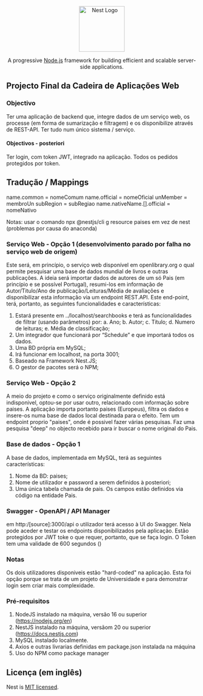 <p align="center">
  <a href="http://nestjs.com/" target="blank"><img src="https://nestjs.com/img/logo-small.svg" width="120" alt="Nest Logo" /></a>
</p>

[circleci-image]: https://img.shields.io/circleci/build/github/nestjs/nest/master?token=abc123def456
[circleci-url]: https://circleci.com/gh/nestjs/nest

  <p align="center">A progressive <a href="http://nodejs.org" target="_blank">Node.js</a> framework for building efficient and scalable server-side applications.</p>
    <p align="center">

## Projecto Final da Cadeira de Aplicações Web

### Objectivo
Ter uma aplicação de backend que, integre dados de um serviço web, os processe (em forma de sumarização e filtragem) e os disponibilize através de REST-API. 
Ter tudo num único sistema / serviço.
#### Objectivos - posteriori
Ter login, com token JWT, integrado na aplicação. Todos os pedidos protegidos por token.

## Tradução / Mappings
name.common = nomeComum
name.official = nomeOficial
unMember = membroUn
subRegion = subRegiao
name.nativeName.[].official = nomeNativo

Notas:
usar o comando npx @nestjs/cli g resource paises em vez de nest
(problemas por causa do anaconda)

### Serviço Web - Opção 1 (desenvolvimento parado por falha no serviço web de origem)
Este será, em princípio, o serviço web disponível em openlibrary.org o qual permite pesquisar uma base de dados mundial de livros e outras publicações. A ideia será importar dados de autores de um só Pais (em princípio e se possível Portugal), resumi-los em informação de Autor/Titulo/Ano de publicação/Leituras/Média de avaliações e disponibilizar esta informação via um endpoint REST.API.
Este end-point, terá, portanto, as seguintes funcionalidades e características:
1.	Estará presente em ../localhost/searchbooks e terá as funcionalidades de filtrar (usando parâmetros) por:
a.	Ano;
b.	Autor;
c.	Título;
d.	Numero de leituras; 
e.	Média de classificação;
2.	Um integrador que funcionará por “Schedule” e que importará todos os dados.
3.	Uma BD própria em MySQL;
4.	Irá funcionar em localhost, na porta 3001;
5.	Baseado na Framework Nest.JS;
6.	O gestor de pacotes será o NPM;

### Serviço Web - Opção 2
 A meio do projeto e como o serviço originalmente definido está indisponivel, optou-se por usar outro, relacionado com informação sobre paises.
A aplicação importa portanto paises (Europeus), filtra os dados e insere-os numa base de dados local destinada para o efeito.
Tem um endpoint proprio "paises", onde é possivel fazer várias pesquisas.
Faz uma pesquisa "deep" no objecto recebido para ir buscar o nome original do Pais.

### Base de dados - Opção 1

A base de dados, implementada em MySQL, terá as seguintes características:
1.	Nome da BD: paises;
2.	Nome de utilizador e password a serem definidos à posteriori;
3.	Uma única tabela chamada de pais. Os campos estão definidos via código na entidade Pais.

### Swagger - OpenAPI / API Manager

em http:/[source]:3000/api o utilizador terá acesso à UI do Swagger. Nela pode aceder e testar os endpoints disponibilizados pela aplicação. Estão protegidos por JWT toke o que requer, portanto, que se faça login. O Token tem uma validade de 600 segundos ()

### Notas

Os dois utilizadores disponiveis estão "hard-coded" na aplicação. Esta foi opção porque se trata de um projeto de Universidade e para demonstrar login sem criar mais complexidade.


### Pré-requisitos

1.	NodeJS instalado na máquina, versão 16 ou superior (https://nodejs.org/en)
2.	NestJS instalado na máquina, versãom 20 ou superior (https://docs.nestjs.com)
3. MySQL instalado localmente.
4. Axios e outras livrarias definidas em package.json instalada na máquina
5. Uso do NPM como package manager



## Licença (em inglês)

Nest is [MIT licensed](https://github.com/nestjs/nest/blob/master/LICENSE).
